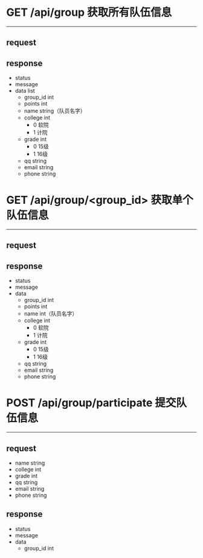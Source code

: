 # GET /api/group 获取所有队伍信息
---
## request
## response
- status
- message
- data list 
   - group_id int
   - points int 
   - name string（队员名字）
   - college int 
     - 0 软院
     - 1 计院
   - grade int
     - 0 15级
     - 1 16级
   - qq string
   - email string
   - phone string
   

# GET /api/group/<group_id> 获取单个队伍信息
---
## request
## response
- status
- message
- data
   - group_id int
   - points int 
   - name int（队员名字）
   - college int 
     - 0 软院
     - 1 计院
   - grade int
     - 0 15级
     - 1 16级
   - qq string
   - email string
   - phone string   
   
# POST /api/group/participate 提交队伍信息
---
## request

- name string
- college int
- grade int 
- qq string
- email string
- phone string

## response
- status
- message
- data
   - group_id int
 